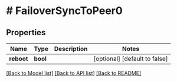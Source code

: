 # # FailoverSyncToPeer0

## Properties

Name | Type | Description | Notes
------------ | ------------- | ------------- | -------------
**reboot** | **bool** |  | [optional] [default to false]

[[Back to Model list]](../../README.md#models) [[Back to API list]](../../README.md#endpoints) [[Back to README]](../../README.md)
